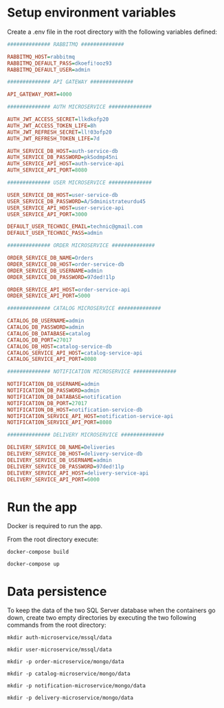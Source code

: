 # Setup environment variables

Create a .env file in the root directory with the following variables defined:

```ini
############## RABBITMQ ##############

RABBITMQ_HOST=rabbitmq
RABBITMQ_DEFAULT_PASS=dkoefi!ooz93
RABBITMQ_DEFAULT_USER=admin

############## API GATEWAY ##############

API_GATEWAY_PORT=4000

############## AUTH MICROSERVICE ##############

AUTH_JWT_ACCESS_SECRET=llkdkofp20
AUTH_JWT_ACCESS_TOKEN_LIFE=8h
AUTH_JWT_REFRESH_SECRET=ll!03ofp20
AUTH_JWT_REFRESH_TOKEN_LIFE=7d

AUTH_SERVICE_DB_HOST=auth-service-db
AUTH_SERVICE_DB_PASSWORD=pkSodmp45ni
AUTH_SERVICE_API_HOST=auth-service-api
AUTH_SERVICE_API_PORT=8080

############## USER MICROSERVICE ##############

USER_SERVICE_DB_HOST=user-service-db
USER_SERVICE_DB_PASSWORD=A/Sdministrateurdu45
USER_SERVICE_API_HOST=user-service-api
USER_SERVICE_API_PORT=3000

DEFAULT_USER_TECHNIC_EMAIL=technic@gmail.com
DEFAULT_USER_TECHNIC_PASS=admin

############## ORDER MICROSERVICE ##############

ORDER_SERVICE_DB_NAME=Orders
ORDER_SERVICE_DB_HOST=order-service-db
ORDER_SERVICE_DB_USERNAME=admin
ORDER_SERVICE_DB_PASSWORD=97ded!1lp

ORDER_SERVICE_API_HOST=order-service-api
ORDER_SERVICE_API_PORT=5000

############## CATALOG MICROSERVICE ##############

CATALOG_DB_USERNAME=admin
CATALOG_DB_PASSWORD=admin
CATALOG_DB_DATABASE=catalog
CATALOG_DB_PORT=27017
CATALOG_DB_HOST=catalog-service-db
CATALOG_SERVICE_API_HOST=catalog-service-api
CATALOG_SERVICE_API_PORT=8080

############## NOTIFICATION MICROSERVICE ##############

NOTIFICATION_DB_USERNAME=admin
NOTIFICATION_DB_PASSWORD=admin
NOTIFICATION_DB_DATABASE=notification
NOTIFICATION_DB_PORT=27017
NOTIFICATION_DB_HOST=notification-service-db
NOTIFICATION_SERVICE_API_HOST=notification-service-api
NOTIFICATION_SERVICE_API_PORT=8080

############## DELIVERY MICROSERVICE ##############

DELIVERY_SERVICE_DB_NAME=Deliveries
DELIVERY_SERVICE_DB_HOST=delivery-service-db
DELIVERY_SERVICE_DB_USERNAME=admin
DELIVERY_SERVICE_DB_PASSWORD=97ded!1lp
DELIVERY_SERVICE_API_HOST=delivery-service-api
DELIVERY_SERVICE_API_PORT=6000
```

# Run the app

Docker is required to run the app.

From the root directory execute:

`docker-compose build`

`docker-compose up`

# Data persistence

To keep the data of the two SQL Server database when the containers go down, create two empty directories by executing the two following commands from the root directory:

`mkdir auth-microservice/mssql/data`

`mkdir user-microservice/mssql/data`

`mkdir -p order-microservice/mongo/data`

`mkdir -p catalog-microservice/mongo/data`

`mkdir -p notification-microservice/mongo/data`

`mkdir -p delivery-microservice/mongo/data`
